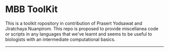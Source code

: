 # MBB ToolKit
This is a toolkit ropository in contribution of Prasert Yodsawat and Jiratchaya Nuanpirom. This repo is proposed to provide miscellanea code or scripts in any languages that we've learnt and seems to be useful to biologists with an intermediate computational basics.

** **
